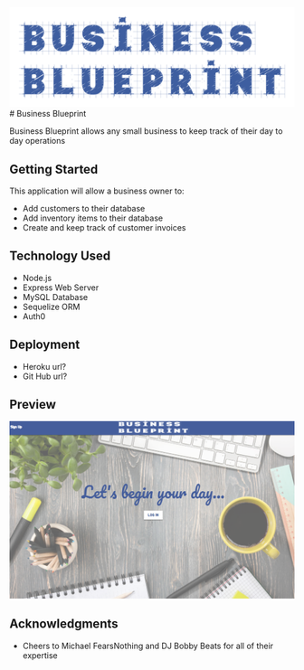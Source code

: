 <img src="./public/assets/bb3Blue.png">
# Business Blueprint


Business Blueprint allows any small business to keep track of their day to day operations


## Getting Started

This application will allow a business owner to:
- Add customers to their database
- Add inventory items to their database
- Create and keep track of customer invoices


## Technology Used

- Node.js
- Express Web Server
- MySQL Database
- Sequelize ORM
- Auth0


## Deployment

- Heroku url?
- Git Hub url?


## Preview

<img src="./public/assets/landingPage.png">


## Acknowledgments

* Cheers to Michael FearsNothing and DJ Bobby Beats for all of their expertise 
